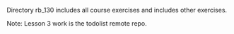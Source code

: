 Directory rb_130 includes all course exercises and includes other exercises.

Note: Lesson 3 work is the todolist remote repo.
